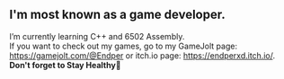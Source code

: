 ## I'm most known as a game developer. <br />
I’m currently learning C++ and 6502 Assembly. <br />
If you want to check out my games, go to my GameJolt page: https://gamejolt.com/@Endper or itch.io page: https://endperxd.itch.io/. <br />
**Don't forget to Stay Healthy💚**
